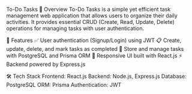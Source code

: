To-Do Tasks
📌 Overview
To-Do Tasks is a simple yet efficient task management web application that allows users to organize their daily activities. It provides essential CRUD (Create, Read, Update, Delete) operations for managing tasks with user authentication.

🚀 Features
✅ User authentication (Signup/Login) using JWT
📋 Create, update, delete, and mark tasks as completed
📂 Store and manage tasks with PostgreSQL and Prisma ORM
🎨 Responsive UI built with React.js
⚡ Backend powered by Express.js

🛠️ Tech Stack
Frontend: React.js
Backend: Node.js, Express.js
Database: PostgreSQL
ORM: Prisma
Authentication: JWT